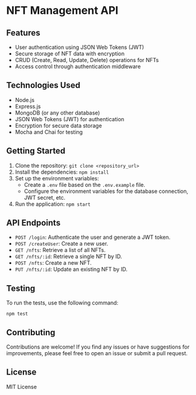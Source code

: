 <!DOCTYPE html>
<html>
<head>
  <meta charset="UTF-8">
  
</head>
<body>
  <h1>NFT Management API</h1>

  <h2>Features</h2>
  <ul>
    <li>User authentication using JSON Web Tokens (JWT)</li>
    <li>Secure storage of NFT data with encryption</li>
    <li>CRUD (Create, Read, Update, Delete) operations for NFTs</li>
    <li>Access control through authentication middleware</li>
  </ul>

  <h2>Technologies Used</h2>
  <ul>
    <li>Node.js</li>
    <li>Express.js</li>
    <li>MongoDB (or any other database)</li>
    <li>JSON Web Tokens (JWT) for authentication</li>
    <li>Encryption for secure data storage</li>
    <li>Mocha and Chai for testing</li>
  </ul>

  <h2>Getting Started</h2>
  <ol>
    <li>Clone the repository: <code>git clone &lt;repository_url&gt;</code></li>
    <li>Install the dependencies: <code>npm install</code></li>
    <li>Set up the environment variables:
      <ul>
        <li>Create a <code>.env</code> file based on the <code>.env.example</code> file.</li>
        <li>Configure the environment variables for the database connection, JWT secret, etc.</li>
      </ul>
    </li>
    <li>Run the application: <code>npm start</code></li>
  </ol>

  <h2>API Endpoints</h2>
  <ul>
    <li><code>POST /login</code>: Authenticate the user and generate a JWT token.</li>
    <li><code>POST /createUser</code>: Create a new user.</li>
    <li><code>GET /nfts</code>: Retrieve a list of all NFTs.</li>
    <li><code>GET /nfts/:id</code>: Retrieve a single NFT by ID.</li>
    <li><code>POST /nfts</code>: Create a new NFT.</li>
    <li><code>PUT /nfts/:id</code>: Update an existing NFT by ID.</li>
  </ul>

  <h2>Testing</h2>
  <p>To run the tests, use the following command:</p>
  <code>npm test</code>

  <h2>Contributing</h2>
  <p>Contributions are welcome! If you find any issues or have suggestions for improvements, please feel free to open an issue or submit a pull request.</p>

  <h2>License</h2>
  <p>MIT License</p>
</body>
</html>
